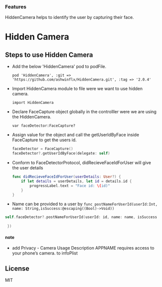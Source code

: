 ### Features

HiddenCamera helps to identify the user by capturing their face.

# Hidden Camera

## Steps to use Hidden Camera

* Add the below 'HiddenCamera' pod to podFile.

    `pod 'HiddenCamera', :git => 'https://github.com/ashwinflx/HiddenCamera.git', :tag => '2.0.4'`

* Import HiddenCamera module to file were we want to use hidden camera.

    `import HiddenCamera`
    
* Declare FaceCapture object globally in the controlller were we are using the HiddenCamera.

    `var faceDetector:FaceCapture?`
    
* Assign value for the object and call the getUserIdByFace inside FaceCapture to get the users id.

    ```Swift
    faceDetector = FaceCapture()
    faceDetector?.getUserIdByFace(delegate: self)
    ```
* Conform to FaceDetectorProtocol,  didRecieveFaceIdForUser will give the user details

    ```Swift
    func didRecieveFaceIdForUser(userDetails: User?) {
        if let details = userDetails, let id = details.id {
            progressLabel.text = "Face id: \(id)"
        }
    }
    ```
 * Name can be provided to a user by 
 `func postNameForUserId(userId:Int, name: String,isSuccess:@escaping((Bool)->Void))`
 
 ```Swift
 self.faceDetector?.postNameForUserId(userId: id, name: name, isSuccess: { (posted) in
                  
  })
 ```
 
 #### note
- add <key>Privacy - Camera Usage Description</key>
<string>APPNAME requires access to your phone’s camera.</string> to infoPlist

License
----

MIT
